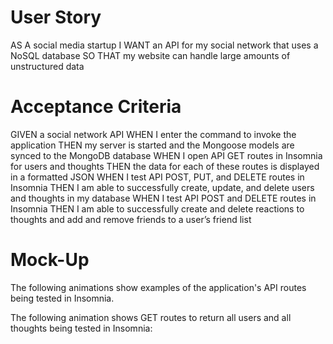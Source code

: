 # User Story
AS A social media startup
I WANT an API for my social network that uses a NoSQL database
SO THAT my website can handle large amounts of unstructured data
# Acceptance Criteria
GIVEN a social network API
WHEN I enter the command to invoke the application
THEN my server is started and the Mongoose models are synced to the MongoDB database
WHEN I open API GET routes in Insomnia for users and thoughts
THEN the data for each of these routes is displayed in a formatted JSON
WHEN I test API POST, PUT, and DELETE routes in Insomnia
THEN I am able to successfully create, update, and delete users and thoughts in my database
WHEN I test API POST and DELETE routes in Insomnia
THEN I am able to successfully create and delete reactions to thoughts and add and remove friends to a user’s friend list
# Mock-Up
The following animations show examples of the application's API routes being tested in Insomnia.

The following animation shows GET routes to return all users and all thoughts being tested in Insomnia: